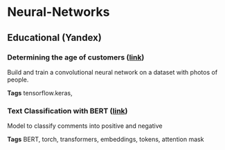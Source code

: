 # Neural-Networks
## Educational (Yandex)

### Determining the age of customers ([link](https://github.com/RadarYV/Neural-Networks/blob/main/Educational%20(Yandex)/Image.%20Regression/define_age_by%20photo.ipynb))
Build and train a convolutional neural network on a dataset with photos of people.

**Tags**
tensorflow.keras, 

### Text Classification with BERT ([link](https://github.com/RadarYV/Neural-Networks/blob/main/Educational%20(Yandex)/Text.%20Classification/texts_classification_bert.ipynb))
Model to classify comments into positive and negative

**Tags**
BERT, torch, transformers, embeddings, tokens, attention mask
